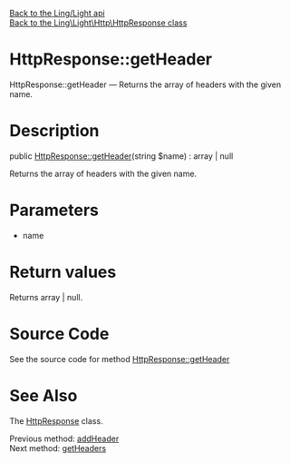 [Back to the Ling/Light api](https://github.com/lingtalfi/Light/blob/master/doc/api/Ling/Light.md)<br>
[Back to the Ling\Light\Http\HttpResponse class](https://github.com/lingtalfi/Light/blob/master/doc/api/Ling/Light/Http/HttpResponse.md)


HttpResponse::getHeader
================



HttpResponse::getHeader — Returns the array of headers with the given name.




Description
================


public [HttpResponse::getHeader](https://github.com/lingtalfi/Light/blob/master/doc/api/Ling/Light/Http/HttpResponse/getHeader.md)(string $name) : array | null




Returns the array of headers with the given name.




Parameters
================


- name

    


Return values
================

Returns array | null.








Source Code
===========
See the source code for method [HttpResponse::getHeader](https://github.com/lingtalfi/Light/blob/master/Http/HttpResponse.php#L220-L229)


See Also
================

The [HttpResponse](https://github.com/lingtalfi/Light/blob/master/doc/api/Ling/Light/Http/HttpResponse.md) class.

Previous method: [addHeader](https://github.com/lingtalfi/Light/blob/master/doc/api/Ling/Light/Http/HttpResponse/addHeader.md)<br>Next method: [getHeaders](https://github.com/lingtalfi/Light/blob/master/doc/api/Ling/Light/Http/HttpResponse/getHeaders.md)<br>

